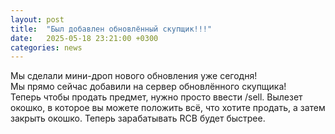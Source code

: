 ```yaml
---
layout: post
title:  "Был добавлен обновлённый скупщик!!!"
date:   2025-05-18 23:21:00 +0300
categories: news
---  
```

Мы сделали мини-дроп нового обновления уже сегодня!<br>
Мы прямо сейчас добавили на сервер обновлённого скупщика! <br>
Теперь чтобы продать предмет, нужно просто ввести /sell. Вылезет окошко, в которое вы можете положить всё, что хотите продать, а затем закрыть окошко. Теперь зарабатывать RCB будет быстрее.
